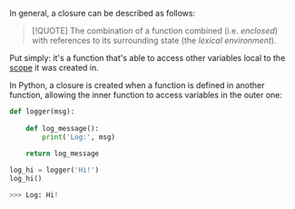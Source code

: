 In general, a closure can be described as follows:

> [!QUOTE]
> The combination of a function combined (i.e. *enclosed*) with references to its surrounding state (the *lexical environment*).

Put simply: it's a function that's able to access other variables local to the [scope](Scope%20Types.md) it was created in.

In Python, a closure is created when a function is defined in another function, allowing the inner function to access variables in the outer one:

```python
def logger(msg):
	
	def log_message():
		print('Log:', msg)
		
	return log_message

log_hi = logger('Hi!')
log_hi()

>>> Log: Hi!
```
